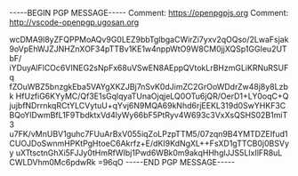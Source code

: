 -----BEGIN PGP MESSAGE-----
Comment: https://openpgpjs.org
Comment: http://vscode-openpgp.ugosan.org

wcDMA9l8yZFQPPMoAQv9G0LEZ9bbTglbgaCWirZi7yxv2qOQso/2LwaFsjak
9oVpEhWJZJNHZnXOF34pTTBv1KE1w4nppWtO9W8CM0jjXQSp1GGIeu2UTbF/
iYDuyAlFlCOc6VINEG2sNpFx68uVSwEN8AEppQVtokLrBHzmGLiKRNuRSUFq
fZOuWBZ5bnzgkEba5VAYgXKZJBj7nSvK0dJimZC2GrOoWDdrZw48j8y8Lzbk
HfUzfiG6KYyMC/Qf3E1sGqlqyaTUnaOjqjeLQ0OTu6jQR/OerD1+LY0oqC+Q
jujbfNDrrnkqRCtYLCVytuU+qYvj6N9MQA69kNhd6rjEEKL319d0SwYHKF3C
BQoYlDwmBfL1F9TbdktxVd4lyWy66bF5PtRyv4W693c3VxXsQSHS02B1miT3
u7FK/vMnUBV1guhc7FUuArBxV055iqZoLPzpTTM5/07zqn9B4YMTDZEIfud1
CUOJDoSwnmHPKtPgHtoeC6Akrfz+E/dKI9KdNgXL++FsXD1gTTCB0j0BSVyy
uXTtsctnGhXi5FJJy0tHmRfWIbj1Pwd6WBk0m9akqHHhglJJS5LIxIlFR8uL
CWLDVhm0Mc6pdwRk
=96qO
-----END PGP MESSAGE-----

